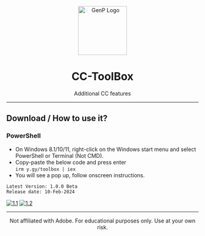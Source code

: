 <p align="center"><img src="https://styles.redditmedia.com/t5_2og1k5/styles/communityIcon_x3rek0hpx8ac1.png" alt="GenP Logo" height="128"></p>

<h1 align="center">CC-ToolBox</h1>

<p align="center">Additional CC features</p>
<hr>

## Download / How to use it?

### PowerShell

-   On Windows 8.1/10/11, right-click on the Windows start menu and select PowerShell or Terminal (Not CMD).
-   Copy-paste the below code and press enter\
    `irm y.gy/toolbox | iex`
-   You will see a pop up, follow onscreen instructions.


```
Latest Version: 1.0.0 Beta
Release date: 10-Feb-2024
```

[![1.1]][1]
[![1.2]][2]

[1.1]: https://lookimg.com/images/2023/03/21/QTvjcD.png (Discord)
[1.2]: https://lookimg.com/images/2023/05/17/Q0iZ2U.png (Reddit)

[1]: https://discord.com/invite/X9ZuegSM4N
[2]: https://www.reddit.com/r/GenP

---

<p align="center">Not affiliated with Adobe. For educational purposes only. Use at your own risk.</p>
